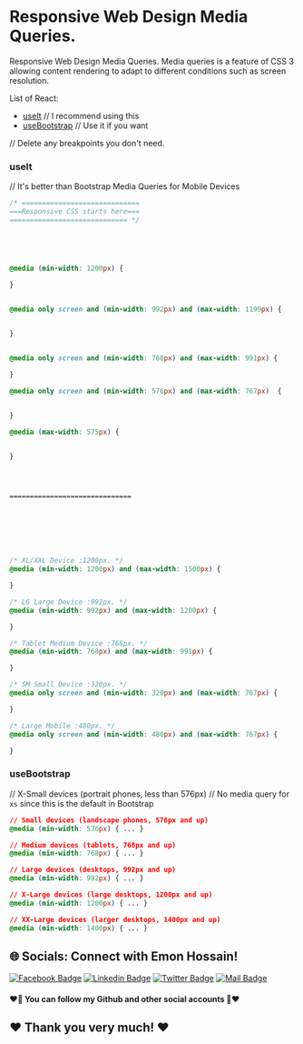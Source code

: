 # Responsive Web Design Media Queries.
Responsive Web Design Media Queries. Media queries is a feature of CSS 3 allowing content rendering to adapt to different conditions such as screen resolution.



List of React:

- [useIt](#useIt) // I recommend using this
- [useBootstrap](#useBootstrap) // Use it if you want

// Delete any breakpoints you don't need.

### useIt

// It's better than Bootstrap Media Queries for Mobile Devices

```css
/* =============================
===Responsive CSS starts here===
============================= */





@media (min-width: 1200px) {

}


@media only screen and (min-width: 992px) and (max-width: 1199px) {
  

}


@media only screen and (min-width: 768px) and (max-width: 991px) {

}

@media only screen and (min-width: 576px) and (max-width: 767px)  {


}

@media (max-width: 575px) {


}




==============================







/* XL/XXL Device :1200px. */
@media (min-width: 1200px) and (max-width: 1500px) {

}

/* LG Large Device :992px. */
@media (min-width: 992px) and (max-width: 1200px) {

}

/* Tablet Medium Device :768px. */
@media (min-width: 768px) and (max-width: 991px) { 

}

/* SM Small Device :320px. */
@media only screen and (min-width: 320px) and (max-width: 767px) {

}

/* Large Mobile :480px. */
@media only screen and (min-width: 480px) and (max-width: 767px) {

}
```

### useBootstrap

// X-Small devices (portrait phones, less than 576px)
// No media query for `xs` since this is the default in Bootstrap

```css
// Small devices (landscape phones, 576px and up)
@media (min-width: 576px) { ... }

// Medium devices (tablets, 768px and up)
@media (min-width: 768px) { ... }

// Large devices (desktops, 992px and up)
@media (min-width: 992px) { ... }

// X-Large devices (large desktops, 1200px and up)
@media (min-width: 1200px) { ... }

// XX-Large devices (larger desktops, 1400px and up)
@media (min-width: 1400px) { ... }
```



## 🌐 Socials: Connect with Emon Hossain!

[![Facebook Badge](https://img.shields.io/badge/Facebook-1877F2?style=for-the-badge&logo=facebook&logoColor=white)](https://fb.com/emonhossain6) [![Linkedin Badge](https://img.shields.io/badge/LinkedIn-0077B5?style=for-the-badge&logo=linkedin&logoColor=white)](https://www.linkedin.com/in/emon007iu/) [![Twitter Badge](https://img.shields.io/badge/Twitter-1DA1F2?style=for-the-badge&logo=twitter&logoColor=white)](https://twitter.com/@emon_hossain7) [![Mail Badge](https://img.shields.io/badge/Gmail-D14836?style=for-the-badge&logo=gmail&logoColor=white)](mailto:emon.hossain.wd@gmail.com)

<h4>❤️🤔 You can follow my Github and other social accounts 🤔❤️</h4>
<h2>❤️ Thank you very much! ❤️</h2>
